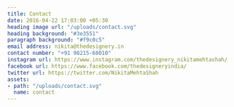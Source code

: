```yaml
---
title: Contact
date: 2016-04-22 17:03:00 +05:30
heading image url: "/uploads/contact.svg"
heading background: "#3e3551"
paragraph background: "#f9c0c5"
email address: nikita@thedesignery.in
contact number: "+91 98215-68010"
instagram url: https://www.instagram.com/thedesignery_nikitamehtashah/
facebook url: https://www.facebook.com/thedesigneryindia/
twitter url: https://twitter.com/NikitaMehtaShah
assets:
- path: "/uploads/contact.svg"
  name: contact
---
```


